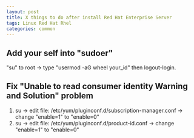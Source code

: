 ```yaml
---
layout: post
title: X things to do after install Red Hat Enterprise Server
tags: Linux Red Hat Rhel 
categories: common
---
```


## Add your self into "sudoer"

"su" to root -> type "usermod -aG wheel your_id" then logout-login.

## Fix "Unable to read consumer identity Warning and Solution" problem

1. su -> edit file: /etc/yum/pluginconf.d/subscription-manager.conf -> change "enable=1" to "enable=0"
2. su -> edit file: /etc/yum/pluginconf.d/product-id.conf -> change "enable=1" to "enable=0"

